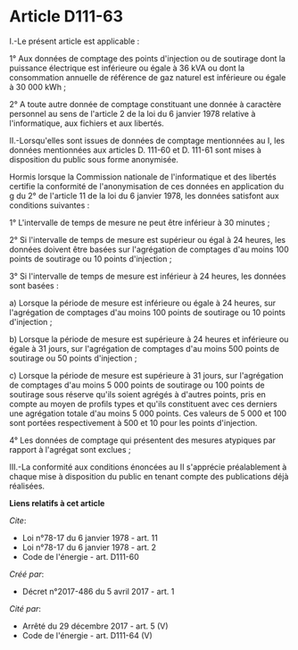 # Article D111-63

I.-Le présent article est applicable : 

1° Aux données de comptage des points d'injection ou de soutirage dont la puissance électrique est inférieure ou égale à 36
kVA ou dont la consommation annuelle de référence de gaz naturel est inférieure ou égale à 30 000 kWh ; 

2° A toute autre donnée de comptage constituant une donnée à caractère personnel au sens de l'article 2 de la loi du 6
janvier 1978 relative à l'informatique, aux fichiers et aux libertés. 

II.-Lorsqu'elles sont issues de données de comptage mentionnées au I, les données mentionnées aux articles D. 111-60 et D.
111-61 sont mises à disposition du public sous forme anonymisée. 

Hormis lorsque la Commission nationale de l'informatique et des libertés certifie la conformité de l'anonymisation de ces
données en application du g du 2° de l'article 11 de la loi du 6 janvier 1978, les données satisfont aux conditions
suivantes : 

1° L'intervalle de temps de mesure ne peut être inférieur à 30 minutes ; 

2° Si l'intervalle de temps de mesure est supérieur ou égal à 24 heures, les données doivent être basées sur l'agrégation de
comptages d'au moins 100 points de soutirage ou 10 points d'injection ; 

3° Si l'intervalle de temps de mesure est inférieur à 24 heures, les données sont basées : 

a) Lorsque la période de mesure est inférieure ou égale à 24 heures, sur l'agrégation de comptages d'au moins 100 points de
soutirage ou 10 points d'injection ; 

b) Lorsque la période de mesure est supérieure à 24 heures et inférieure ou égale à 31 jours, sur l'agrégation de comptages
d'au moins 500 points de soutirage ou 50 points d'injection ; 

c) Lorsque la période de mesure est supérieure à 31 jours, sur l'agrégation de comptages d'au moins 5 000 points de soutirage
ou 100 points de soutirage sous réserve qu'ils soient agrégés à d'autres points, pris en compte au moyen de profils types et
qu'ils constituent avec ces derniers une agrégation totale d'au moins 5 000 points. Ces valeurs de 5 000 et 100 sont portées
respectivement à 500 et 10 pour les points d'injection. 

4° Les données de comptage qui présentent des mesures atypiques par rapport à l'agrégat sont exclues ; 

III.-La conformité aux conditions énoncées au II s'apprécie préalablement à chaque mise à disposition du public en tenant
compte des publications déjà réalisées.

**Liens relatifs à cet article**

_Cite_:

  - Loi n°78-17 du 6 janvier 1978 - art. 11
  - Loi n°78-17 du 6 janvier 1978 - art. 2
  - Code de l'énergie - art. D111-60

_Créé par_:

  - Décret n°2017-486 du 5 avril 2017 - art. 1

_Cité par_:

  - Arrêté du 29 décembre 2017 - art. 5 (V)
  - Code de l'énergie - art. D111-64 (V)

